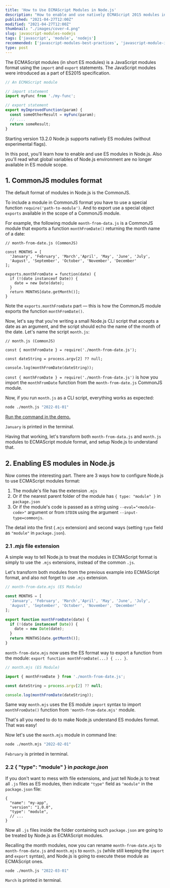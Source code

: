 ```yaml
---
title: 'How to Use ECMAScript Modules in Node.js'
description: "How to enable and use natively ECMAScript 2015 modules in Node.js."
published: "2021-04-27T12:00Z"
modified: "2021-04-27T12:00Z"
thumbnail: "./images/cover-4.png"
slug: javascript-modules-nodejs
tags: ['javascript', 'module', 'nodejs']
recommended: ['javascript-modules-best-practices', 'javascript-module-import-twice']
type: post
---
```


The ECMAScript modules (in short ES modules) is a JavaScript modules format using the `import` and `export` statements. The JavaScript modules
were introduced as a part of ES2015 specification.  

```javascript
// An ECMAScript module

// import statement
import myFunc from './my-func';

// export statement
export myImprovedFunction(param) {
  const someOtherResult = myFunc(param);
  // ....
  return someResult;
}
```

Starting version 13.2.0 Node.js supports natively ES modules (without experimental flags).  

In this post, you'll learn how to enable and use ES modules in Node.js. Also you'll read what global variables of Node.js environment are no longer available in ES module scope.  

## 1. CommonJS modules format

The default format of modules in Node.js is the CommonJS. 

To include a module in CommonJS format you have to use a special function `require('path-to-module')`. And to export use a special object `exports` available in the scope of a CommonJS module.  

For example, the following module `month-from-data.js` is a CommonJS module that exports a function `monthFromDate()` returning the month name of a date:   

```javascript{8}
// month-from-date.js (CommonJS)

const MONTHS = [
  'January', 'February', 'March','April', 'May', 'June', 'July', 
  'August', 'September', 'October', 'November', 'December'
];

exports.monthFromDate = function(date) {
  if (!(date instanceof Date)) {
    date = new Date(date);
  }
  return MONTHS[date.getMonth()];
}
```

Note the `exports.monthFromDate` part &mdash; this is how the CommonJS module exports the function `monthFromDate()`.  

Now, let's say that you're writing a small Node.js CLI script that accepts a date as an argument, and the script should echo the name of the month of the date. Let's name the script `month.js`:

```javascript{3}
// month.js (CommonJS)

const { monthFromDate } = require('./month-from-date.js');

const dateString = process.argv[2] ?? null;

console.log(monthFromDate(dateString));
```

`const { monthFromDate } = require('./month-from-date.js')` is how you import the `monthFromDate` function from the `month-from-date.js` CommonJS module.  

Now, if you run `month.js` as a CLI script, everything works as expected:

```bash
node ./month.js "2022-01-01"
```

[Run the command in the demo.](https://codesandbox.io/s/commonjs-qv4np?file=/month.js)

`January` is printed in the terminal.  

Having that working, let's transform both `month-from-data.js` and `month.js` modules to ECMAScript module format, and setup Node.js to understand that.  

## 2. Enabling ES modules in Node.js

Now comes the interesting part. There are 3 ways how to configure Node.js to use ECMAScript modules format:

1. The module's file has the extension `.mjs` 
2. Or if the nearest parent folder of the module has `{ type: "module" }` in `package.json`
3. Or if the module's code is passed as a string using `--eval="<module-code>"` argument or from `STDIN` using the argument `--input-type=commonjs`.  

The detail into the first (`.mjs` extension) and second ways (setting `type` field as `"module"` in `package.json`).  

### 2.1 *.mjs* file extension

A simple way to tell Node.js to treat the modules in ECMAScript format is simply to use the `.mjs` extensions, instead of the common `.js`.  

Let's transform both modules from the previous example into ECMAScript format, and also not forget to use `.mjs` extension.  

```javascript
// month-from-date.mjs (ES Module)

const MONTHS = [
  'January', 'February', 'March','April', 'May', 'June', 'July', 
  'August', 'September', 'October', 'November', 'December'
];

export function monthFromDate(date) {
  if (!(date instanceof Date)) {
    date = new Date(date);
  }
  return MONTHS[date.getMonth()];
}
```

`month-from-date.mjs` now uses the ES format way to export a function from the module: `export function monthFromDate(...) { ... }`.  

```javascript
// month.mjs (ES Module)

import { monthFromDate } from './month-from-date.js';

const dateString = process.argv[2] ?? null;

console.log(monthFromDate(dateString));
```

Same way `month.mjs` uses the ES module `import` syntax to import `monthFromDate()` function from `'month-from-date.mjs'` module.  

That's all you need to do to make Node.js understand ES modules format. That was easy!

Now let's use the `month.mjs` module in command line:

```bash
node ./month.mjs "2022-02-01"
```

`February` is printed in terminal.  

### 2.2 { "type": "module" } in *package.json*

If you don't want to mess with file extensions, and just tell Node.js to treat all `.js` files as ES modules, then indicate `"type"` field as `"module"` in the `package.json`
file:

```json{4}
{
  "name": "my-app",
  "version": "1.0.0",
  "type": "module",
  // ...
}
```

Now all `.js` files inside the folder containing such `package.json` are going to be treated by Node.js as ECMAScript modules.  

Recalling the month modules, now you can rename `month-from-date.mjs` to `month-from-date.js` and `month.mjs` to `month.js` (while still keeping the `import` and `export` syntax), and Node.js is going to execute these module as ECMAScript ones.

```bash
node ./month.js "2022-03-01"
```

`March` is printed in terminal.  

